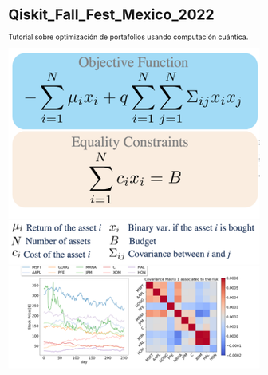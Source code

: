# Qiskit_Fall_Fest_Mexico_2022
Tutorial sobre optimización de portafolios usando computación cuántica.

<center><img src="function0.png" width="600"></center>
<center><img src="function1.png" width="600"></center>
<center><img src="Portada.png" width="900"></center>

